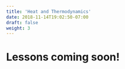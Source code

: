 ```yaml
---
title: 'Heat and Thermodynamics'
date: 2018-11-14T19:02:50-07:00
draft: false
weight: 3
---
```


# Lessons coming soon!